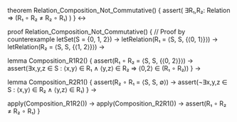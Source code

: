 theorem Relation_Composition_Not_Commutative() {
  assert(
    ∃R₁,R₂: Relation ⇒ (R₁ ∘ R₂ ≠ R₂ ∘ R₁)
  )
} ↔

proof Relation_Composition_Not_Commutative() {
  // Proof by counterexample
  letSet(S = {0, 1, 2}) →
  letRelation(R₁ = ⟨S, S, {⟨0, 1⟩}⟩) →
  letRelation(R₂ = ⟨S, S, {⟨1, 2⟩}⟩) →

  lemma Composition_R1R2() {
    assert(R₁ ∘ R₂ = ⟨S, S, {⟨0, 2⟩}⟩) →
    assert(∃x,y,z ∈ S : ⟨x,y⟩ ∈ R₁ ∧ ⟨y,z⟩ ∈ R₂ ⇒ ⟨0,2⟩ ∈ (R₁ ∘ R₂))
  } →

  lemma Composition_R2R1() {
    assert(R₂ ∘ R₁ = ⟨S, S, ∅⟩) →
    assert(¬∃x,y,z ∈ S : ⟨x,y⟩ ∈ R₂ ∧ ⟨y,z⟩ ∈ R₁)
  } →

  apply(Composition_R1R2()) →
  apply(Composition_R2R1()) →
  assert(R₁ ∘ R₂ ≠ R₂ ∘ R₁)
}